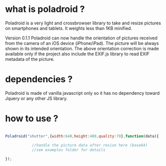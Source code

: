 # what is poladroid ?
Poladroid is a very light and crossbrowser library to take and resize pictures on smartphones and tablets.
It weights less than 1KB minified.

Version 0.1.1
Poladroid can now handle the orientation of pictures received from the camera of an iOS device (iPhone/iPad).
The picture will be always shown in its intended orientation.
The above orientation correction is made available only if the project also include the EXIF.js library to read EXIF metadata of the picture.

# dependencies ?
Poladroid is made of vanilla javascript only so it has no dependency toward Jquery or any other JS library.

# how to use ?

```javascript

Poladroid("shutter",{width:640,height:480,quality:70},function(data){

			//handle the picture data after resize here (base64)
			//see examples folder for details
	
}); 
